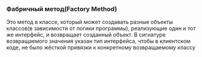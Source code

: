### Фабричный метод(****Factory Method****)

Это метод в классе, который может создавать разные объекты классов(в зависимости от логики программы), реализующие один и тот же интерфейс, и возвращает созданный объект. В сигнатуре возвращаемого значения указан тип интерфейса, чтобы в клиентском коде, не было жёсткой привязки к конкретному возвращаемому классу